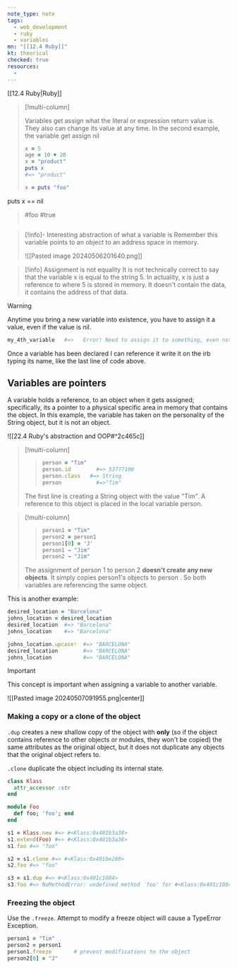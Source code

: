 ```yaml
---
note_type: note
tags:
  - web_development
  - ruby
  - variables
mn: "[[12.4 Ruby]]"
kt: theorical
checked: true
resources:
  -
---
```

[[12.4 Ruby|Ruby]]

>[!multi-column]
>
>Variables get assign what the literal or expression return value is. They also can change its value at any time. In the second example, the variable get assign nil 
>
>```ruby
>x = 5
>age = 10 + 20
>x = "product"
>puts x
>#=> "product"
>```
>
>```ruby
>x = puts "foo"
puts x == nil
>#foo 
>#true
>```

>[!info]- Interesting abstraction of what a variable is
>Remember this variable points to an object to an address space in memory. 
>
>![[Pasted image 20240506201640.png]]

>[!info] Assignment is not equality
>It is not technically correct to say that the variable x is equal to the string 5. In actuality, x is just a reference to where 5 is stored in memory. It doesn't contain the data, it contains the address of that data.

>[!warning]
>Anytime you bring a new variable into existence, you have to assign it a value, even if the value is nil.
>
>```ruby
>my_4th_variable   #=>   Error! Need to assign it to something, even nothing (nil)
>```

Once a variable has been declared I can reference it write it on the irb typing its name, like the last line of code above. 

## Variables are pointers
A variable holds a reference, to an object when it gets assigned; specifically, its a pointer to a physical specific area in memory that contains the object. In this example, the variable has taken on the personality of the String object, but it is not an object.

![[22.4 Ruby's abstraction and OOP#^2c465c]]



>[!multi-column]
>
>>```ruby
>>person = "Tim"
>>person.id        #=> 53777100
>>person.class   #=> String
>>person           #=>"Tim"
>>```
>
>The first line is creating a String object with the value "Tim". A reference to this object is placed in the local variable person.


>[!multi-column]
>
>>```ruby
>> person1 = "Tim"
>>person2 = person1
>>person1[0] = 'J'
>>person1 → "Jim"
>>person2 → "Jim"
>>```
>
>The assignment of person 1 to person 2 **doesn't create any new objects**. It simply copies person1's objects to person . So both variables are referencing the same object.

This is another example: 

```ruby
desired_location = "Barcelona"
johns_location = desired_location
desired_location  #=> "Barcelona"
johns_location    #=> "Barcelona"

johns_location.upcase!  #=> "BARCELONA"
desired_location        #=> "BARCELONA"
johns_location          #=> "BARCELONA"
```

>[!important]
>This concept is important when assigning a variable to another variable.

![[Pasted image 20240507091955.png|center]]

### Making a copy or a clone of the object
`.dup` creates a new shallow copy of the object with **only** (so if the object contains reference to other objects or modules, they won't be copied) the same attributes as the original object, but it does not duplicate any objects that the original object refers to.

`.clone` duplicate the object including its internal state. 

```ruby
class Klass
  attr_accessor :str
end

module Foo
  def foo; 'foo'; end
end

s1 = Klass.new #=> #<Klass:0x401b3a38>
s1.extend(Foo) #=> #<Klass:0x401b3a38>
s1.foo #=> "foo"

s2 = s1.clone #=> #<Klass:0x401be280>
s2.foo #=> "foo"

s3 = s1.dup #=> #<Klass:0x401c1084>
s3.foo #=> NoMethodError: undefined method `foo' for #<Klass:0x401c1084>
```

### Freezing the object
Use the `.freeze`. Attempt to modify a freeze object will cause a TypeError Exception. 

```ruby
person1 = "Tim"
person2 = person1
person1.freeze       # prevent modifications to the object
person2[0] = "J"
```